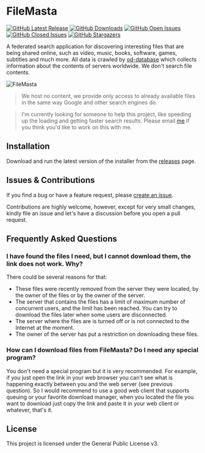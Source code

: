 # FileMasta

[![GitHub Latest Release](https://img.shields.io/github/release/ohhsodead/FileMasta.svg)](https://github.com/ohhsodead/FileMasta/releases/) [![GitHub Downloads](https://img.shields.io/github/downloads/ohhsodead/FileMasta/total.svg)](https://github.com/ohhsodead/FileMasta/releases/) [![GitHub Open Issues](https://img.shields.io/github/issues/ohhsodead/FileMasta.svg)](https://gitHub.com/ohhsodead/FileMasta/issues/) [![GitHub Closed Issues](https://img.shields.io/github/issues-closed/ohhsodead/FileMasta.svg)](https://github.com/ohhsodead/FileMasta/issues?q=is%3Aissue+is%3Aclosed) [![GitHub Stargazers](https://img.shields.io/github/stars/ohhsodead/FileMasta.svg?style=social&label=Star&maxAge=2592000)](https://github.com/ohhsodead/FileMasta/stargazers/)

A federated search application for discovering interesting files that are being shared online, such as video, music, books, software, games, subtitles and much more. All data is crawled by [od-database](https://github.com/simon987/od-database) which collects information about the contents of servers worldwide. We don't search file contents.

![FileMasta](https://github.com/HerbL27/FileMasta/blob/master/screenshot1.png?raw=true)

>We host no content, we provide only access to already available files in the same way Google and other search engines do.

>I'm currently looking for someone to help this project, like speeding up the loading and getting faster search results. Please email [me](emailto:bettercodes1@gmail.com) if you think you'd like to work on this with me.

## Installation
Download and run the latest version of the installer from the [releases](https://github.com/mostlyash/FileMasta/releases/latest) page.

## Issues & Contributions
If you find a bug or have a feature request, please [create an issue](https://github.com/mostlyash/FileMasta/issues/new).

Contributions are highly welcome, however, except for very small changes, kindly file an issue and let's have a discussion before you open a pull request.

## Frequently Asked Questions
### I have found the files I need, but I cannot download them, the link does not work. Why?
There could be several reasons for that:
* These files were recently removed from the server they were located, by the owner of the files or by the owner of the server. 
* The server that contains the files has a limit of maximum number of concurrent users, and the limit has been reached. You can try to download the files later when some users are disconnected. 
* The server where the files are is turned off or is not connected to the Internet at the moment.
* The owner of the server has put a restriction on downloading these files.

### How can I download files from FileMasta? Do I need any special program?
You don't need a special program but it is very recommended. For example, if you just open the link in your web browser you can't see what is happening exactly between you and the web server (see previous question). So I would recommend to use a good web client that supports queuing or your favorite download manager, when you located the file you want to download just copy the link and paste it in your web client or whatever, that's it.

## License
This project is licensed under the General Public License v3.